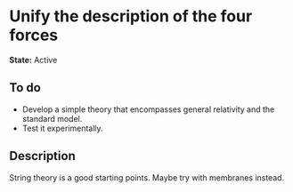 # Unify the description of the four forces

**State:** Active

## To do

- Develop a simple theory that encompasses general relativity and the standard model.
- Test it experimentally.

## Description

String theory is a good starting points. Maybe try with membranes instead.
